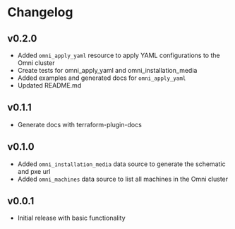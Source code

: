 # Changelog

## v0.2.0
- Added `omni_apply_yaml` resource to apply YAML configurations to the Omni cluster
- Create tests for omni_apply_yaml and omni_installation_media
- Added examples and generated docs for `omni_apply_yaml`
- Updated README.md

## v0.1.1
- Generate docs with terraform-plugin-docs

## v0.1.0
- Added `omni_installation_media` data source to generate the schematic and pxe url
- Added `omni_machines` data source to list all machines in the Omni cluster

## v0.0.1
- Initial release with basic functionality

